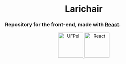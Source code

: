<h1 align="center">
  Larichair
</h1>

### Repository for the front-end, made with [React](https://react.dev/).

<p align="center">
  <a href="https://portal.ufpel.edu.br/">
    <img alt="UFPel" src="https://upload.wikimedia.org/wikipedia/commons/4/49/UFPEL-ESCUDO-2013.png" width="80" />
  </a>
  <a href="https://react.dev/">
    <img alt="React" src="https://upload.wikimedia.org/wikipedia/commons/a/a7/React-icon.svg" width="80" />
  </a>
</p>

